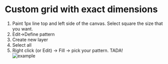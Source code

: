 # Custom grid with exact dimensions
1. Paint 1px line top and left side of the canvas. Select square the size that you want.
2. Edit->Define pattern
3. Create new layer
4. Select all
5. Right click (or Edit) -> Fill -> pick your pattern. TADA!   
![example](https://raw.githubusercontent.com/paulogliwa/usefulstuff/master/Media/photoshop/gridExample.jpg)

